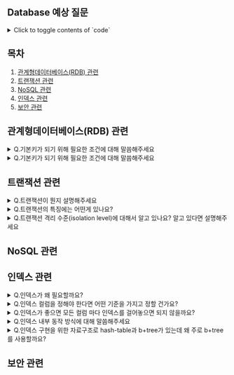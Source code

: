 ## Database 예상 질문

<details>
<summary>Click to toggle contents of `code`</summary>
```
CODE!
```
</details>

## 목차

1. [관계형데이터베이스(RDB) 관련](#관계형데이터베이스rdb-관련)
1. [트랜잭션 관련](#트랜잭션-관련)
1. [NoSQL 관련](#nosql-관련)
1. [인덱스 관련](#인덱스-관련)
1. [보안 관련](#보안-관련)

## 관계형데이터베이스(RDB) 관련

<details>
<summary>Q.기본키가 되기 위해 필요한 조건에 대해 말씀해주세요</summary>
```
CODE!
```
</details>

<details>
<summary>Q.기본키가 되기 위해 필요한 조건에 대해 말씀해주세요</summary>
```
CODE!
```
</details>


## 트랜잭션 관련

<details>
<summary>Q.트랜잭션이 뭔지 설명해주세요</summary>

transaction는 데이터베이스 내에서 수행되는 작업의 최소 단위로, 데이터베이스의 무결성을 유지하며 DB의 상태를 변화시키는 기능을 수행합니다. transaction은 하나 이상의 query를 포함해야 하고, ACID라고 칭해지는 원자성, 일관성, 고립성, 지속성의 4가지 규칙을 만족해야합니다. 
</details>

<details>
<summary>Q.트랜잭션의 특징에는 어떤게 있나요?</summary>

트랜잭션은 ACID라는 4가지 특징이 있습니다.
1. 원자성은 transaction에 포함된 작업은 전부 수행되거나 아니면 전부 수행되지 말아야 한다는 뜻입니다.
2. 일관성은 트랜잭션 실행을 성공적으로 완료하면 언제나 일관성 있는 데이터베이스 상태로 유지하는 것을 의미합니다. 일관성 있다는 것은 트랜잭션의 결과로 데이터 제약조건에 위배되는 상태가 되지 않는 것을 말합니다.  
3. 고립성은 각 transaction 작업중에 다른 transaction이 끼어들지 못하도록 보장하는 것을 의미합니다. 그래서 동시에 수행되는 transaction이 동일한 data를 가지고 충돌하지 않도록 제어해줘야 합니다. 이를 동시성제어(concurrency control) 라고합니다.
4. 지속성은 성공적으로 수행된 transaction은 데이터베이스에 영원히 반영되어야 함을 의미합니다. transaction이 완료되어 저장이 된 데이터베이스는 저장 후에 생기는 정전, 장애, 오류 등에 영향을 받지 않아야 합니다.
</details>

<details>
<summary>Q.트랜잭션 격리 수준(isolation level)에 대해서 알고 있나요? 알고 있다면 설명해주세요</summary>

트랜 잭션 격리수준은 멀티-트랜잭션 환경에서 발생할 수 있는 이상현상에 대해 고립 수준을 정해서 동시성을 제어하는 방법이며 4가지가 있습니다.
1. read-uncommitted: 다른 트랜잭션이 커밋하지 않은 데이터에 대해서도 조회할 수 있는 고립수준으로. dirty-read 문제가 발생합니다.
2. read-committed: 다른 트랜잭션이 커밋한 데이터에 대해서만 조회할 수 있는 고립수준으로 dirty-read 문제는 발생하지 않지만 unrepeatable-read 문제가 발생합니다.
3. repeatable-read: 현재 트랜잭션이 시작하기 이전에 커밋된 데이터에 대해서만 조회할 수 있는 고립수준으로 unrepeatable-read 문제는 발생하지 않지만 phantom-read 문제가 발생합니다.
4. serializable: 가장 높은 고립수준으로 3가지 이상현상이 모두 발생하지 않지만 동시성이 가장 떨어지는 고립수준입니다.
</details>

## NoSQL 관련

## 인덱스 관련

<details>
<summary>Q.인덱스가 왜 필요할까요?</summary>

인덱스가 필요한 이유는 조회 성능 향상을 위해서입니다. 인덱스를 사용하면 테이블에서 데이터 조회 시 full-scan이 아니라 range-scan을 할 수 있기 때문에 조회 성능 향상을 위해 사용합니다.
</details>

<details>
<summary>Q.인덱스 컬럼을 정해야 한다면 어떤 기준을 가지고 정할 건가요?</summary>

크게 3가지 기준을 가지고 정할 것입니다.
1. 자주 조회하는 컬럼. 인덱스는 조회 성능 향상을 위한 장치이므로 자주 조회하는 컬럼에 적용해야 바람직합니다.
2. 카디널리티가 큰 컬럼. 성별(남/여)보다 주민등록번호 같은 컬럼으로 인덱스를 적용해야 인덱스를 통해 더 많은 데이터를 걸러낼 수 있습니다. 
3. 자주 업데이트 되지 않은 컬럼. 잦은 수정/삭제는 인덱스 테이블 크기가 데이터 테이블 크기보다 커질 수 있으므로 수정이 최소화되는 컬럼을 고려해야 합니다. 
</details>

<details>
<summary>Q.인덱스가 좋으면 모든 컬럼 마다 인덱스를 걸어놓으면 되지 않을까요?</summary>

1. 모든 컬럼에 인덱스를 적용하면 테이블로부터 파생되는 인덱스 테이블이 많아져 삽입/수정/삭제 시 많은 연산량과 디스크 공간 차지로 성능이 안 좋아질 수 있습니다.
2. 그러므로 자주 조회하는 컬럼에 대한 조회 성능 향상 목적에 부합할 대만 인덱스를 고려하는 것이 바람직합니다.
</details>

<details>
<summary>Q.인덱스 내부 동작 방식에 대해 말씀해주세요</summary>

인덱스를 선언하면, 테이블로부터 파생되는 인덱스 테이블이 만들어집니다.
1. 그리고 인덱스 컬럼 기준으로 테이블이 key-value 형태로 저장됩니다.
2.
</details>

<details>
<summary>Q.인덱스 구현을 위한 자료구조로 hash-table과 b+tree가 있는데 왜 주로 b+tree를 사용할까요?</summary>

데이터베이스에서는 범위 조건으로 조회하는 경우도 많기 때문에 b+tree를 사용합니다.
1. 해시테이블의 경우 해시함수를 적용하게 되면 데이터간의 정렬 정보가 사라지게 됩니다. 그러므로 범위 조건 검색 시 시간이 더 오래걸립니다.
2. 반면에 b+tree의 경우 내부적으로 자료들이 정렬되어 있으므로 범위 조건 쿼리 시 더 빠르게 검색을 할 수 있습니다.
</details>

## 보안 관련


